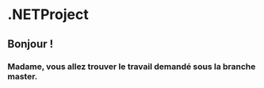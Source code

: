 # .NETProject
<h2>Bonjour !</h2>
<h3>Madame, vous allez trouver le travail demandé sous la branche master.</h3>
